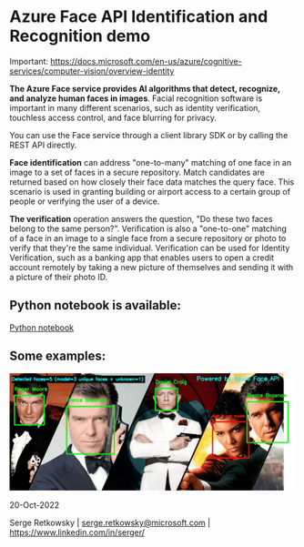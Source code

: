 # Azure Face API Identification and Recognition demo

Important: https://docs.microsoft.com/en-us/azure/cognitive-services/computer-vision/overview-identity

**The Azure Face service provides AI algorithms that detect, recognize, and analyze human faces in images**. Facial recognition software is important in many different scenarios, such as identity verification, touchless access control, and face blurring for privacy.

You can use the Face service through a client library SDK or by calling the REST API directly.

**Face identification** can address "one-to-many" matching of one face in an image to a set of faces in a secure repository. Match candidates are returned based on how closely their face data matches the query face. This scenario is used in granting building or airport access to a certain group of people or verifying the user of a device.

**The verification** operation answers the question, "Do these two faces belong to the same person?". Verification is also a "one-to-one" matching of a face in an image to a single face from a secure repository or photo to verify that they're the same individual. Verification can be used for Identity Verification, such as a banking app that enables users to open a credit account remotely by taking a new picture of themselves and sending it with a picture of their photo ID.

## Python notebook is available:
<a href="Azure Face API Recognition.ipynb">Python notebook<a>
  
## Some examples:
<img src='animatedgif.gif'>

20-Oct-2022

Serge Retkowsky | serge.retkowsky@microsoft.com | https://www.linkedin.com/in/serger/
